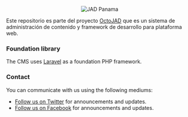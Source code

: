 <p align="center">
    <img src="http://static1.squarespace.com/static/53e9223be4b081b6fd90f0db/t/5457e33ce4b0f488a1015d8c/1415053917320/?format=250w" alt="JAD Panama" />
</p>

Este repositorio es parte del proyecto [OctoJAD](http://jadpanama.com) que es un sistema de administración de contenido y framework de desarrollo para plataforma web.

### Foundation library

The CMS uses [Laravel](http://laravel.com) as a foundation PHP framework.

### Contact

You can communicate with us using the following mediums:

* [Follow us on Twitter](http://twitter.com/jovib_) for announcements and updates.
* [Follow us on Facebook](http://facebook.com/jovillb) for announcements and updates.